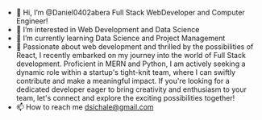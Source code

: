- 👋 Hi, I’m @Daniel0402abera Full Stack WebDeveloper and Computer Engineer!
- 👀 I’m interested in Web Development and Data Science
- 🌱 I’m currently learning Data Science and Project Management 
- 💞️ Passionate about web development and thrilled by the possibilities of React, I recently embarked on my journey into the world of Full Stack development. Proficient in MERN and Python, I am actively seeking a dynamic role within a startup's tight-knit team, where I can swiftly contribute and make a meaningful impact. If you're looking for a dedicated developer eager to bring creativity and enthusiasm to your team, let's connect and explore the exciting possibilities together!
- 📫 How to reach me dsichale@gmail.com

<!---
Daniel0402abera/Daniel0402abera is a ✨ special ✨ repository because its `README.md` (this file) appears on your GitHub profile.
You can click the Preview link to take a look at your changes.
--->
